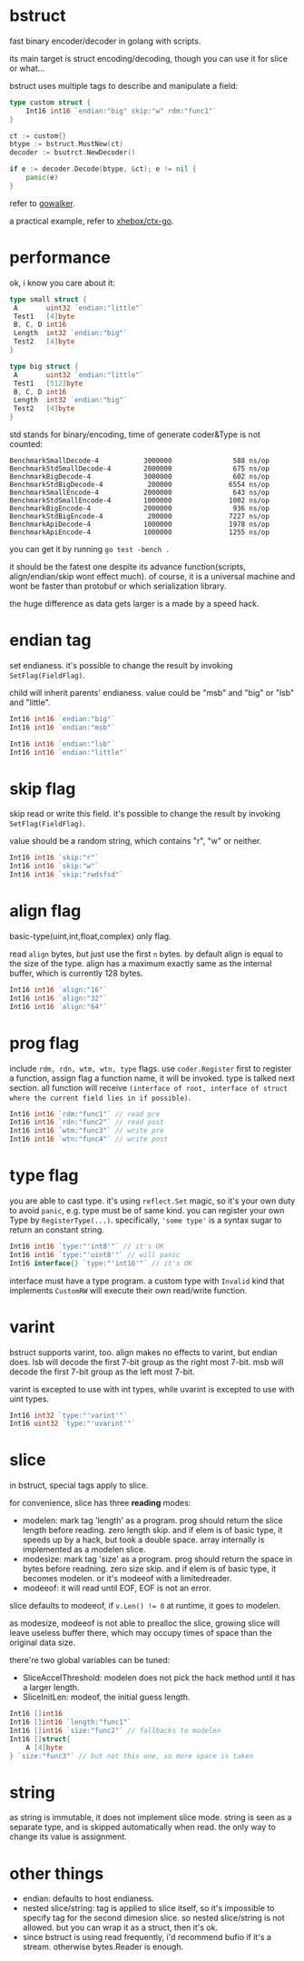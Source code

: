 bstruct
====

fast binary encoder/decoder in golang with scripts.

its main target is struct encoding/decoding, though you can use it for slice or what...

bstruct uses multiple tags to describe and manipulate a field:

```go
type custom struct {
	Int16 int16 `endian:"big" skip:"w" rdm:"func1"`
}

ct := custom{}
btype := bstruct.MustNew(ct)
decoder := bsutrct.NewDecoder()

if e := decoder.Decode(btype, &ct); e != nil {
	panic(e)
}
```

refer to [gowalker](https://gowalker.org/github.com/xhebox/bstruct).

a practical example, refer to [xhebox/ctx-go](https://github.com/xhebox/ctx-go).

# performance

ok, i know you care about it:

```go
type small struct {
 A       uint32 `endian:"little"`
 Test1   [4]byte
 B, C, D int16
 Length  int32 `endian:"big"`
 Test2   [4]byte
}

type big struct {
 A       uint32 `endian:"little"`
 Test1   [512]byte
 B, C, D int16
 Length  int32 `endian:"big"`
 Test2   [4]byte
}
```

std stands for binary/encoding, time of generate coder&Type is not counted:

```
BenchmarkSmallDecode-4           3000000               588 ns/op
BenchmarkStdSmallDecode-4        2000000               675 ns/op
BenchmarkBigDecode-4             3000000               602 ns/op
BenchmarkStdBigDecode-4           200000              6554 ns/op
BenchmarkSmallEncode-4           2000000               643 ns/op
BenchmarkStdSmallEncode-4        1000000              1002 ns/op
BenchmarkBigEncode-4             2000000               936 ns/op
BenchmarkStdBigEncode-4           200000              7227 ns/op
BenchmarkApiDecode-4             1000000              1978 ns/op
BenchmarkApiEncode-4             1000000              1255 ns/op
```

you can get it by running `go test -bench .`

it should be the fatest one despite its advance function(scripts, align/endian/skip wont effect much). of course, it is a universal machine and wont be faster than protobuf or which serialization library.

the huge difference as data gets larger is a made by a speed hack.

# endian tag

set endianess. it's possible to change the result by invoking `SetFlag(FieldFlag)`.

child will inherit parents' endianess. value could be "msb" and "big" or "lsb" and "little".

```go
Int16 int16 `endian:"big"`
Int16 int16 `endian:"msb"`

Int16 int16 `endian:"lsb"`
Int16 int16 `endian:"little"`
```

# skip flag

skip read or write this field. it's possible to change the result by invoking `SetFlag(FieldFlag)`.

value should be a random string, which contains "r", "w" or neither.

```go
Int16 int16 `skip:"r"`
Int16 int16 `skip:"w"`
Int16 int16 `skip:"rwdsfsd"`
```

# align flag

basic-type(uint,int,float,complex) only flag.

read `align` bytes, but just use the first `n` bytes. by default align is equal to the size of the type. align has a maximum exactly same as the internal buffer, which is currently 128 bytes.

```go
Int16 int16 `align:"16"`
Int16 int16 `align:"32"`
Int16 int16 `align:"64"`
```

# prog flag

include `rdm, rdn, wtm, wtn, type` flags. use `coder.Register` first to register a function, assign flag a function name, it will be invoked. type is talked next section. all function will receive `(interface of root, interface of struct where the current field lies in if possible)`.

```go
Int16 int16 `rdm:"func1"` // read pre
Int16 int16 `rdn:"func2"` // read post
Int16 int16 `wtm:"func3"` // write pre
Int16 int16 `wtn:"func4"` // write post
```

# type flag

you are able to cast type. it's using `reflect.Set` magic, so it's your own duty to avoid `panic`, e.g. type must be of same kind. you can register your own Type by `RegisterType(...)`. specifically, `'some type'` is a syntax sugar to return an constant string.

```go
Int16 int16 `type:"'int8'"` // it's OK
Int16 int16 `type:"'uint8'"` // will panic
Int16 interface{} `type:"'int16'"` // it's OK
```

interface must have a type program. a custom type with `Invalid` kind that implements `CustomRW` will execute their own read/write function.

# varint

bstruct supports varint, too. align makes no effects to varint, but endian does. lsb will decode the first 7-bit group as the right most 7-bit. msb will decode the first 7-bit group as the left most 7-bit.

varint is excepted to use with int types, while uvarint is excepted to use with uint types.

```go
Int16 int32 `type:"'varint'"`
Int16 uint32 `type:"'uvarint'"`
```

# slice

in bstruct, special tags apply to slice.

for convenience, slice has three **reading** modes:

- modelen: mark tag 'length' as a program. prog should return the slice length before reading. zero length skip. and if elem is of basic type, it speeds up by a hack, but took a double space. array internally is implemented as a modelen slice.
- modesize: mark tag 'size' as a program. prog should return the space in bytes before readning. zero size skip. and if elem is of basic type, it becomes modelen. or it's modeeof with a limitedreader.
- modeeof: it will read until EOF, EOF is not an error.

slice defaults to modeeof, if `v.Len() != 0` at runtime, it goes to modelen.

as modesize, modeeof is not able to prealloc the slice, growing slice will leave useless buffer there, which may occupy times of space than the original data size.

there're two global variables can be tuned:

- SliceAccelThreshold: modelen does not pick the hack method until it has a larger length.
- SliceInitLen: modeof, the initial guess length.

```go
Int16 []int16
Int16 []int16 `length:"func1"`
Int16 []int16 `size:"func2"` // fallbacks to modelen
Int16 []struct{
	A [4]byte
} `size:"func3"` // but not this one, so more space is taken
```

# string

as string is immutable, it does not implement slice mode. string is seen as a separate type, and is skipped automatically when read. the only way to change its value is assignment.

# other things

- endian: defaults to host endianess.
- nested slice/string: tag is applied to slice itself, so it's impossible to specify tag for the second dimesion slice. so nested slice/string is not allowed. but you can wrap it as a struct, then it's ok.
- since bstruct is using read frequently, i'd recommend bufio if it's a stream. otherwise bytes.Reader is enough.
